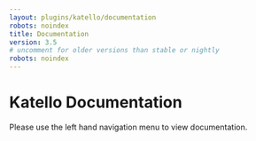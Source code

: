 ```yaml
---
layout: plugins/katello/documentation
robots: noindex
title: Documentation
version: 3.5
# uncomment for older versions than stable or nightly
robots: noindex
---
```


# Katello Documentation

Please use the left hand navigation menu to view documentation.
